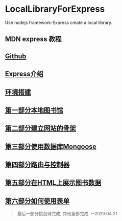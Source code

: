 # LocalLibraryForExpress
Use nodejs framework-Express create a local library.

## MDN express 教程

## [Github](!https://github.com/LijinPengT/LocalLibraryForExpress)


## [Express介绍](!https://developer.mozilla.org/zh-CN/docs/Learn/Server-side/Express_Nodejs/Introduction)


## [环境搭建](!https://developer.mozilla.org/zh-CN/docs/Learn/Server-side/Express_Nodejs/development_environment)


## [第一部分本地图书馆](!https://developer.mozilla.org/zh-CN/docs/Learn/Server-side/Express_Nodejs/Tutorial_local_library_website)


## [第二部分建立网站的骨架](!https://developer.mozilla.org/zh-CN/docs/Learn/Server-side/Express_Nodejs/skeleton_website)


## [第三部分使用数据库Mongoose](!https://developer.mozilla.org/zh-CN/docs/Learn/Server-side/Express_Nodejs/skeleton_website)


## [第四部分路由与控制器](!https://developer.mozilla.org/zh-CN/docs/Learn/Server-side/Express_Nodejs/routes)


## [第五部分在HTML上展示图书数据](!https://developer.mozilla.org/zh-CN/docs/Learn/Server-side/Express_Nodejs/Displaying_data)


## [第六部分如何使用表单](!https://developer.mozilla.org/zh-CN/docs/Learn/Server-side/Express_Nodejs/forms)


> 最后一部分挑战待完成, 其他全部完成.   --2020.04.21